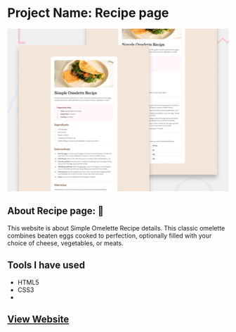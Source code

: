 # Project Name: Recipe page

![Design preview for the Recipe page coding challenge](./design/desktop-preview.jpg)

## About Recipe page: 👋

This website is about Simple Omelette Recipe details. This classic omelette combines beaten eggs cooked to perfection, optionally filled with your choice of cheese, vegetables, or meats.

## Tools I have used
- HTML5
- CSS3
- 
## [View Website](https://recipe-page-taupe-tau.vercel.app/)
